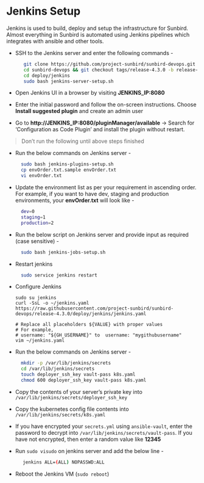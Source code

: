 # Jenkins Setup

Jenkins is used to build, deploy and setup the infrastructure for Sunbird. Almost everything in Sunbird is automated using Jenkins pipelines which integrates with ansible and other tools.

*   SSH to the Jenkins server and enter the following commands -

    ```bash
       git clone https://github.com/project-sunbird/sunbird-devops.git
       cd sunbird-devops && git checkout tags/release-4.3.0 -b release-4.3.0
       cd deploy/jenkins
       sudo bash jenkins-server-setup.sh
    ```
* Open Jenkins UI in a browser by visiting **JENKINS\_IP:8080**
* Enter the initial password and follow the on-screen instructions. Choose **Install suggested plugin** and create an admin user
* Go to **http://JENKINS\_IP:8080/pluginManager/available** -> Search for ‘Configuration as Code Plugin’ and install the plugin without restart.

> Don’t run the following until above steps finished

*   Run the below commands on Jenkins server -

    ```bash
      sudo bash jenkins-plugins-setup.sh
      cp envOrder.txt.sample envOrder.txt
      vi envOrder.txt
    ```
*   Update the environment list as per your requirement in ascending order. For example, if you want to have dev, staging and production environments, your **envOrder.txt** will look like -

    ```bash
      dev=0
      staging=1
      production=2
    ```
*   Run the below script on Jenkins server and provide input as required (case sensitive) -

    ```bash
      sudo bash jenkins-jobs-setup.sh
    ```
*   Restart jenkins

    ```bash
      sudo service jenkins restart
    ```
*   Configure Jenkins

    ```
    sudo su jenkins
    curl -SsL -o ~/jenkins.yaml https://raw.githubusercontent.com/project-sunbird/sunbird-devops/release-4.3.0/deploy/jenkins/jenkins.yaml
      
    # Replace all placeholders ${VALUE} with proper values
    # For example, 
    # username: "${GH_USERNAME}" to  username: "mygithubusername"
    vim ~/jenkins.yaml
    ```
*   Run the below commands on Jenkins server -

    ```bash
      mkdir -p /var/lib/jenkins/secrets
      cd /var/lib/jenkins/secrets
      touch deployer_ssh_key vault-pass k8s.yaml
      chmod 600 deployer_ssh_key vault-pass k8s.yaml
    ```
* Copy the contents of your server’s private key into `/var/lib/jenkins/secrets/deployer_ssh_key`
* Copy the kubernetes config file contents into `/var/lib/jenkins/secrets/k8s.yaml`
* If you have encrypted your `secrets.yml` using `ansible-vault`, enter the password to decrypt into `/var/lib/jenkins/secrets/vault-pass`. If you have not encrypted, then enter a random value like **12345**
* Run `sudo visudo` on jenkins server and add the below line -

```bash
      jenkins ALL=(ALL) NOPASSWD:ALL
```

* Reboot the Jenkins VM (`sudo reboot`)
